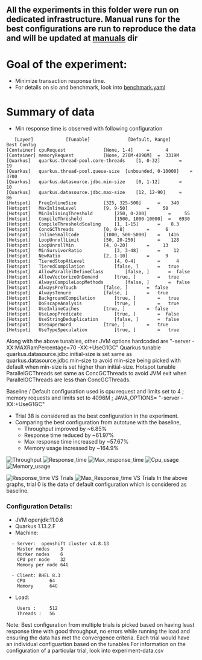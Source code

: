 ## All the experiments in this folder were run on dedicated infrastructure. Manual runs for the best configurations are run to reproduce the data and will be updated at [manuals](manuals) dir

# Goal of the experiment:
- Minimize transaction response time.
- For details on slo and benchmark, look into [benchmark.yaml](benchmark.yaml)

# Summary of data
- Min response time is observed with following configuration
```
   [Layer]            [Tunable]              [Default, Range]      Best Config
[Container] cpuRequest				[None, 1-4]		=      4
[Container] memoryRequest			[None, 270M-4096M]	=  3319M
[Quarkus]   quarkus.thread-pool.core-threads	[1, 0-32]		=     19
[Quarkus]   quarkus.thread-pool.queue-size	[unbounded, 0-10000]	=   3700
[Quarkus]   quarkus.datasource.jdbc.min-size	[0, 1-12]		=     10
[Quarkus]   quarkus.datasource.jdbc.max-size	[12, 12-90]		=     86
[Hotspot]   FreqInlineSize			[325, 325-500]		=    340
[Hotspot]   MaxInlineLevel			[9, 9-50]		=     50
[Hotspot]   MinInliningThreshold		[250, 0-200]		=     55
[Hotspot]   CompileThreshold			[1500, 1000-10000]	=   6930
[Hotspot]   CompileThresholdScaling		[1, 1-15]		=    8.3
[Hotspot]   ConcGCThreads			[0, 0-8]		=      6
[Hotspot]   InlineSmallCode			[1000, 500-5000]	=   1416
[Hotspot]   LoopUnrollLimit			[50, 20-250]		=    128
[Hotspot]   LoopUnrollMin			[4, 0-20]		=     13
[Hotspot]   MinSurvivorRatio			[3, 3-48]		=     12
[Hotspot]   NewRatio				[2, 1-10]		=      9
[Hotspot]   TieredStopAtLevel			[4, 0-4]		=      4
[Hotspot]   TieredCompilation			[false, ]		=   true
[Hotspot]   AllowParallelDefineClass		[false, ]		=  false
[Hotspot]   AllowVectorizeOnDemand		[true, ]		=   true
[Hotspot]   AlwaysCompileLoopMethods		[false, ]		=  false
[Hotspot]   AlwaysPreTouch			[false, ]		=  false
[Hotspot]   AlwaysTenure			[false, ]		=   true
[Hotspot]   BackgroundCompilation		[true, ]		=   true
[Hotspot]   DoEscapeAnalysis			[true, ]		=   true
[Hotspot]   UseInlineCaches			[true, ]		=  false
[Hotspot]   UseLoopPredicate			[true, ]		=  false
[Hotspot]   UseStringDeduplication		[false, ]		=  false
[Hotspot]   UseSuperWord			[true, ]		=   true
[Hotspot]   UseTypeSpeculation			[true, ]		=   true

```
Along with the above tunables, other JVM options hardcoded are "-server -XX:MAXRamPercentage=70 -XX:+UseG1GC"
Quarkus tunable quarkus.datasource.jdbc.initial-size is set same as quarkus.datasource.jdbc.min-size to avoid min-size being picked with default when min-size is set higher than initial-size.
Hotspot tunable ParallelGCThreads set same as ConcGCThreads to avoid JVM exit when ParallelGCThreads are less than ConcGCThreads.

Baseline / Default configuration used is cpu request and limits set to 4 ; memory requests and limits set to 4096M ; JAVA_OPTIONS= "-server -XX:+UseG1GC"

- Trial 38 is considered as the best configuration in the experiment.
- Comparing the best configuration from autotune with the baseline, 
	- Throughput improved by ~6.85% 
	- Response time reduced by ~61.97%
	- Max response time increased by ~57.67%
	- Memory usage increased by ~164.9%

![Throughput](https://user-images.githubusercontent.com/17760990/137851168-a6ad67a9-addd-46d6-9eac-428c1347ee1e.png)
![Response_time](https://user-images.githubusercontent.com/17760990/137851181-c21263b7-edb4-443d-a81b-db29f520b271.png)
![Max_response_time](https://user-images.githubusercontent.com/17760990/137851192-00352d5b-2a4c-4fbe-815a-3fd66138cbb2.png)
![Cpu_usage](https://user-images.githubusercontent.com/17760990/137851222-f367d291-3331-4419-ad1a-0d773d8b1028.png)
![Memory_usage](https://user-images.githubusercontent.com/17760990/137851236-4bba5a08-b87e-4de6-a4ad-3d19f4a8797b.png)

![Response_time VS Trials](https://user-images.githubusercontent.com/17760990/139204216-1d799875-dfcd-44a3-b5c6-0cf35b206da7.png)
![Max_Response_time VS Trials](https://user-images.githubusercontent.com/17760990/139204283-f9428803-8c3d-4dfe-acd1-9f6ae9edbbde.png)
In the above graphs, trial 0 is the data of default configuration which is considered as baseline.

### Configuration Details:
- JVM                   openjdk:11.0.6
- Quarkus               1.13.2.F
- Machine: 
```
  - Server:  openshift cluster v4.8.13
    Master nodes	3
    Worker nodes	6
    CPU per node	32
    Memory per node	64G

  - Client: RHEL 8.3
    CPU  		64
    Memory 		64G  
```
- Load: 
```
 	Users :		512
	Threads :	56
```


Note: Best configuration from multiple trials is picked based on having least response time with good throughput, no errors while running the load and ensuring the data has met the convergence criteria.
Each trial would have an individual configuartion based on the tunables.For information on the configuration of a particular trial, look into experiment-data.csv
